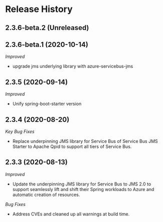 # Release History

## 2.3.6-beta.2 (Unreleased)


## 2.3.6-beta.1 (2020-10-14)
_Improved_ 
- upgrade jms underlying library with azure-servicebus-jms

## 2.3.5 (2020-09-14)
_Improved_
- Unify spring-boot-starter version

## 2.3.4 (2020-08-20)
_Key Bug Fixes_
- Replace underpinning JMS library for Service Bus of Service Bus JMS Starter to Apache Qpid to support all tiers of Service Bus.

## 2.3.3 (2020-08-13)

_Improved_ 
- Update the underpinning JMS library for Service Bus to JMS 2.0 to support seamlessly lift and shift their Spring workloads to Azure and automatic creation of resources.
 
_Bug Fixes_ 
- Address CVEs and cleaned up all warnings at build time. 

